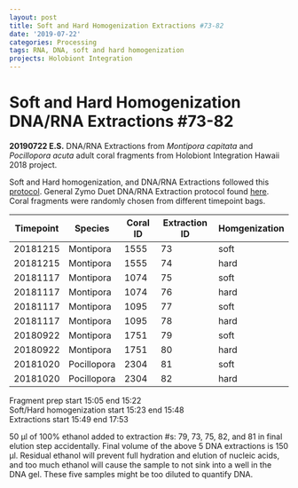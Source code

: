 ```yaml
---
layout: post
title: Soft and Hard Homogenization Extractions #73-82
date: '2019-07-22'
categories: Processing
tags: RNA, DNA, soft and hard homogenization
projects: Holobiont Integration
---
```


# Soft and Hard Homogenization DNA/RNA Extractions #73-82

**20190722 E.S.**
DNA/RNA Extractions from *Montipora capitata* and *Pocillopora acuta* adult coral fragments from Holobiont Integration Hawaii 2018 project.  

Soft and Hard homogenization, and DNA/RNA Extractions followed this [protocol](https://github.com/emmastrand/EmmaStrand_Notebook/blob/master/_posts/2019-06-05-Soft-and-Hard-Homogenization-Protocol.md). General Zymo Duet DNA/RNA Extraction protocol found [here](https://github.com/emmastrand/EmmaStrand_Notebook/blob/master/_posts/2019-05-31-Zymo-Duet-RNA-DNA-Extraction-Protocol.md).  
Coral fragments were randomly chosen from different timepoint bags.

| Timepoint | Species     | Coral ID | Extraction ID | Homgenization |
|-----------|-------------|----------|---------------|---------------|
| 20181215  | Montipora   | 1555     | 73            | soft          |
| 20181215  | Montipora   | 1555     | 74            | hard          |
| 20181117  | Montipora   | 1074     | 75            | soft          |
| 20181117  | Montipora   | 1074     | 76            | hard          |
| 20181117  | Montipora   | 1095     | 77            | soft          |
| 20181117  | Montipora   | 1095     | 78            | hard          |
| 20180922  | Montipora   | 1751     | 79            | soft          |
| 20180922  | Montipora   | 1751     | 80            | hard          |
| 20181020  | Pocillopora | 2304     | 81            | soft          |
| 20181020  | Pocillopora | 2304     | 82            | hard          |

Fragment prep start 15:05 end 15:22  
Soft/Hard homogenization start 15:23 end 15:48  
Extractions start 15:49 end 17:53  

50 μl of 100% ethanol added to extraction #s: 79, 73, 75, 82, and 81 in final elution step accidentally. Final volume of the above 5 DNA extractions is 150 μl. Residual ethanol will prevent full hydration and elution of nucleic acids, and too much ethanol will cause the sample to not sink into a well in the DNA gel. These five samples might be too diluted to quantify DNA. 
